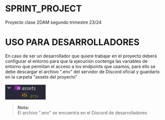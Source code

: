 # SPRINT_PROJECT
Proyecto clase 2DAM segundo trimestre 23/24
# USO PARA DESARROLLADORES
En caso de ser un desarrollador que quiere trabajar en el proyecto deberá configurar el entorno 
para que la ejecución contenga las variables de entorno que permitan el acceso a los endpoints que 
usamos, para ello se debe descargar el archivo ".env" del servidor de Discord oficial y guardarlo 
en la carpeta "assets del proyecto"</br></br>
![assets_env_screenshot](static/assets_env_screenshot.png)

> **Nota:** </br>
> El archivo ".env" se encuentra en el Discord de desarrolladores
